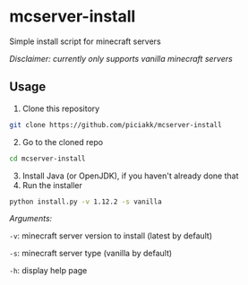 # mcserver-install
Simple install script for minecraft servers

*Disclaimer: currently only supports vanilla minecraft servers*

## Usage

1. Clone this repository
```bash
git clone https://github.com/piciakk/mcserver-install
```
2. Go to the cloned repo
```bash
cd mcserver-install
```
3. Install Java (or OpenJDK), if you haven't already done that
3. Run the installer
```bash
python install.py -v 1.12.2 -s vanilla
```
*Arguments:*

`-v`: minecraft server version to install (latest by default)

`-s`: minecraft server type (vanilla by default)

`-h`: display help page
